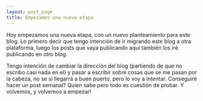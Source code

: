 ```yaml
---
layout: post_page
title: Empezamos una nueva etapa
---
```


Hoy empezamos una nueva etapa, con un nuevo planteamiento para este blog. Lo primero decir que tengo intención de ir migrando este blog a otra plataforma, luego
los posts que vaya publicando aquí también los iré publicando en otro blog.

Tengo intención de cambiar la dirección del blog (partiendo de que no escribo casi nada en el) y pasar a escribir sobre cosas que
se me pasan por la cabeza, no se si llegarrá a buen puerto, pero lo voy a intentar. Conseguiré hacer un post semanal? Quien sabe
pero todo es cuestión de probar.
Y volvemos, y volvemos a empezar!